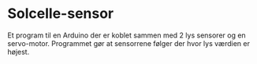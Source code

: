 # Solcelle-sensor
Et program til en Arduino der er koblet sammen med 2 lys sensorer og en servo-motor. Programmet gør at sensorrene følger der hvor lys værdien er højest.
